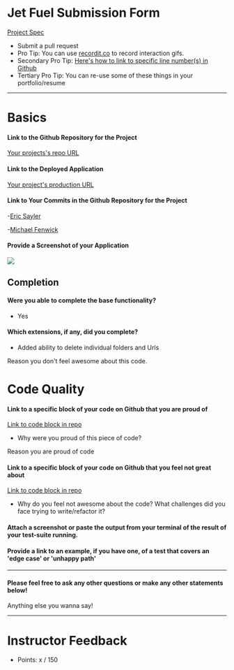 # Jet Fuel Submission Form

[Project Spec](http://frontend.turing.io/projects/jet-fuel.html)

* Submit a pull request
* Pro Tip: You can use [recordit.co](http://recordit.co/) to record interaction gifs.
* Secondary Pro Tip: [Here's how to link to specific line number(s) in Github](http://stackoverflow.com/questions/23821235/how-to-link-to-specific-line-number-on-github)
* Tertiary Pro Tip: You can re-use some of these things in your portfolio/resume

------

# Basics

#### Link to the Github Repository for the Project
[Your projects's repo URL](https://github.com/Mickyfen17/jet-fuel)

#### Link to the Deployed Application
[Your project's production URL](http://jet-fuelled.herokuapp.com/)

#### Link to Your Commits in the Github Repository for the Project

-[Eric Sayler](https://github.com/Mickyfen17/jet-fuel/commits/master?author=esayler)

-[Michael Fenwick](https://github.com/Mickyfen17/jet-fuel/commits/master?author=Mickyfen17)

#### Provide a Screenshot of your Application

![](http://i.imgur.com/184DMfa.png)


## Completion

#### Were you able to complete the base functionality?
* Yes

#### Which extensions, if any, did you complete?

- Added ability to delete individual folders and Urls


Reason you don't feel awesome about this code.

# Code Quality

#### Link to a specific block of your code on Github that you are proud of
[Link to code block in repo](https://github.com)

* Why were you proud of this piece of code?

Reason you are proud of code

#### Link to a specific block of your code on Github that you feel not great about
[Link to code block in repo](https://github.com)

* Why do you feel not awesome about the code? What challenges did you face trying to write/refactor it?
#### Attach a screenshot or paste the output from your terminal of the result of your test-suite running.

#### Provide a link to an example, if you have one, of a test that covers an 'edge case' or 'unhappy path'

-----

#### Please feel free to ask any other questions or make any other statements below!

Anything else you wanna say!

-----

# Instructor Feedback

- Points: x / 150
